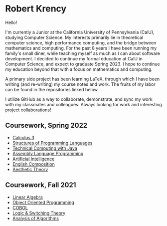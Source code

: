 # Robert Krency

Hello!

I'm currently a Junior at the California University of Pennsylvania (CalU), studying Computer Science. 
My interests primarily lie in theoretical computer science, high performance computing, and the bridge between mathematics and computing. 
For the past 8 years I have been running my family's small diner, while teaching myself as much as I can about software development.
I decided to continue my formal education at CalU in Computer Science, and expect to graduate Spring 2023.
I hope to continue my education beyond that with a focus on mathematics and computing.

A primary side project has been learning LaTeX, through which I have been writing (and re-writing) my course notes and work.
The fruits of my labor can be found in the repositories linked below.

I utilize GitHub as a way to collaborate, demonstrate, and sync my work with my classmates and colleagues.
Always looking for work and interesting project collaborations!


## Coursework, Spring 2022

- [Calculus 3](https://github.com/Bkrenz/uwp-2022-spring/tree/main/MAT%20381)
- [Structures of Programming Languages](https://github.com/Bkrenz/uwp-2022-spring/tree/main/CSC%20455)
- [Technical Computing with Java](https://github.com/Bkrenz/uwp-2022-spring/tree/main/CET%20350)
- [Assembly Language Programming](https://github.com/Bkrenz/uwp-2022-spring/tree/main/CSC%20323)
- [Artificial Intelligence](https://github.com/Bkrenz/uwp-2022-spring/tree/main/CSC%20420)
- [English Composition](https://github.com/Bkrenz/uwp-2022-spring/tree/main/ENG%20101)
- [Aesthetic Theory](https://github.com/Bkrenz/uwp-2022-spring/tree/main/PHI%20335)


## Coursework, Fall 2021

- [Linear Algebra](https://github.com/Bkrenz/calu-mat341)
- [Object Oriented Programming](https://github.com/Bkrenz/calu-csc265)
- [COBOL](https://github.com/Bkrenz/calu-csc304)
- [Logic & Switching Theory](https://github.com/Bkrenz/calu-csc216)
- [Analysis of Algorithms](https://github.com/Bkrenz/calu-csc360)